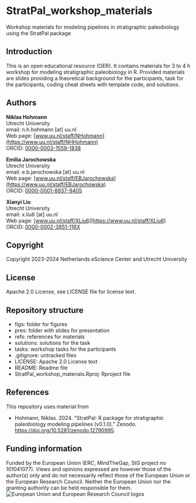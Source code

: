 # StratPal_workshop_materials

Workshop materials for modeling pipelines in stratigraphic paleobiology using the StratPal package

## Introduction

This is an open educational resource (OER). It contains materials for 3 to 4 h workshop for modeling stratigraphic paleobiology in R. Provided materials are slides providing a theoretical background for the participants, task for the participants, coding cheat sheets with template code, and solutions.

## Authors

__Niklas Hohmann__  
Utrecht University  
email: n.h.hohmann [at] uu.nl  
Web page: [www.uu.nl/staff/NHohmann](https://www.uu.nl/staff/NHHohmann)  
ORCID: [0000-0003-1559-1838](https://orcid.org/0000-0003-1559-1838)

__Emilia Jarochowska__  
Utrecht University  
email: e.b.jarochowska [at] uu.nl  
Web page: [www.uu.nl/staff/EBJarochowska](https://www.uu.nl/staff/EBJarochowska)  
ORCID: [0000-0001-8937-9405](https://orcid.org/0000-0001-8937-9405)

__Xianyi Liu__  
Utrecht University  
email: x.liu6 [at] uu.nl  
Web page: [www.uu.nl/staff/XLiu6](https://www.uu.nl/staff/XLiu6)  
ORCID: [0000-0002-3851-116X](https://orcid.org/0000-0002-3851-116X)

## Copyright

Copyright 2023-2024 Netherlands eScience Center and Utrecht University

## License

Apache 2.0 License, see LICENSE file for license text.

## Repository structure

* figs: folder for figures
* pres: folder with slides for presentation
* refs: references for materials
* solutions: solutions for the task
* tasks: workshop tasks for the participants
* .gitignore: untracked files
* LICENSE: Apache 2.0 License text
* README: Readme file
* StratPal_workshop_materials.Rproj: Rproject file

## References

This repository uses material from

-   Hohmann, Niklas. 2024. "StratPal: R package for stratigraphic paleobiology modeling pipelines (v0.1.0)." Zenodo. <https://doi.org/10.5281/zenodo.12790995>.

## Funding information

Funded by the European Union (ERC, MindTheGap, StG project no 101041077). Views and opinions expressed are however those of the author(s) only and do not necessarily reflect those of the European Union or the European Research Council. Neither the European Union nor the granting authority can be held responsible for them.
![European Union and European Research Council logos](https://erc.europa.eu/sites/default/files/2023-06/LOGO_ERC-FLAG_FP.png)

